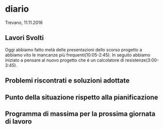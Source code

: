 # diario
Trevano,
11.11.2016

## Lavori Svolti
Oggi abbiamo fatto  metà delle presentazioni dello scorso progetto a abbiamo vito le mancanze più frequenti(10:05-2:45).
In seguito abbiamo iniziato a pensare al nuovo progetto che é un calcolatore di resistenze(3:00-3:45).


## Problemi riscontrati e soluzioni adottate
## Punto della situazione rispetto alla pianificazione
## Programma di massima per la prossima giornata di lavoro
